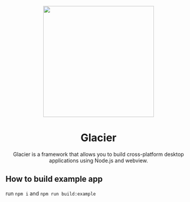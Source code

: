 <p align="center"><img width="300" src="https://github.com/AuroraTeam/Glacier/assets/13483132/26358ce2-54d1-4733-8fa5-25c41ce85423"></p>
<h1 align="center">Glacier</h1>
<p align="center">Glacier is a framework that allows you to build cross-platform desktop applications using Node.js and webview.</p>

## How to build example app

run `npm i` and `npm run build:example`
